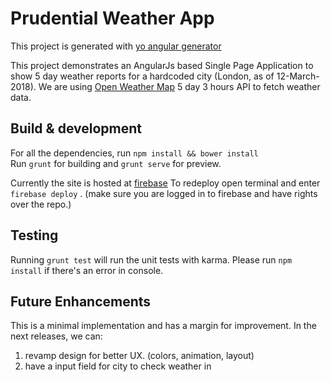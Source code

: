 # Prudential Weather App

This project is generated with [yo angular generator](https://github.com/yeoman/generator-angular)

This project demonstrates an AngularJs based Single Page Application to show 5 day weather reports for a hardcoded city (London, as of 12-March-2018).
We are using [Open Weather Map](http://openweathermap.org) 5 day 3 hours API to fetch weather data. 

## Build & development
For all the dependencies, run `npm install && bower install`  
Run `grunt` for building and `grunt serve` for preview.

Currently the site is hosted at [firebase](https://firebase.google.com) 
To redeploy open terminal and enter `firebase deploy` . (make sure you are logged in to firebase and have rights over the repo.) 


## Testing

Running `grunt test` will run the unit tests with karma.
Please run `npm install` if there's an error in console.


## Future Enhancements
This is a minimal implementation and has a margin for improvement. In the next releases, we can:
1. revamp design for better UX. (colors, animation, layout)
2. have a input field for city to check weather in
